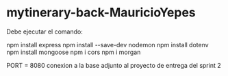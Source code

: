 # mytinerary-back-MauricioYepes

Debe ejecutar el comando:

npm install express
npm install --save-dev nodemon
npm install dotenv
npm install mongoose
npm i cors
npm i morgan




PORT = 8080
conexion a la base adjunto al proyecto de entrega del sprint 2